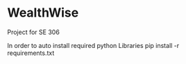 # WealthWise
Project for SE 306

In order to auto install required python Libraries
pip install -r requirements.txt
